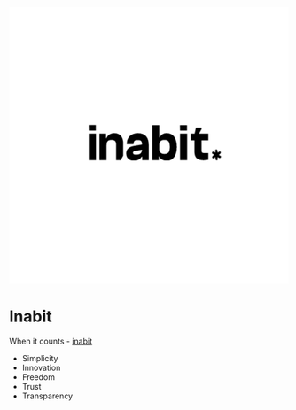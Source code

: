 <p align="center">
    <img src="/src/assets/inabit-logo.png" alt="Image" width="600" height="500" />
</p>
     
# Inabit

When it counts - [inabit](https://inabit.com/)

* Simplicity
* Innovation
* Freedom
* Trust
* Transparency
